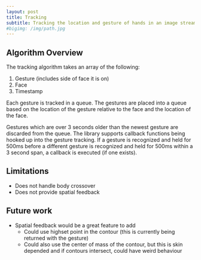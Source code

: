 ```yaml
---
layout: post
title: Tracking
subtitle: Tracking the location and gesture of hands in an image stream
#bigimg: /img/path.jpg
---
```


## Algorithm Overview
The tracking algorithm takes an array of the following:
1. Gesture (includes side of face it is on)
2. Face
3. Timestamp

Each gesture is tracked in a queue. The gestures are placed into a queue based on the location of the gesture relative to the face and the location of the face.

Gestures which are over 3 seconds older than the newest gesture are discarded from the queue. The library supports callback functions being hooked up into the gesture tracking. If a gesture is recognized and held for 500ms before a different gesture is recognized and held for 500ms within a 3 second span, a callback is executed (if one exists).

## Limitations
- Does not handle body crossover
- Does not provide spatial feedback

## Future work
- Spatial feedback would be a great feature to add
    - Could use highset point in the contour (this is currently being returned with the gesture)
    - Could also use the center of mass of the contour, but this is skin depended and if contours intersect, could have weird behaviour
